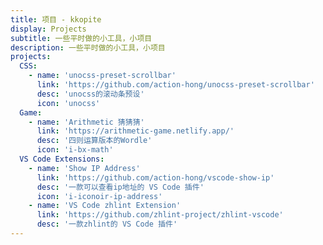 ```yaml
---
title: 项目 - kkopite
display: Projects
subtitle: 一些平时做的小工具，小项目
description: 一些平时做的小工具，小项目
projects:
  CSS:
    - name: 'unocss-preset-scrollbar'
      link: 'https://github.com/action-hong/unocss-preset-scrollbar'
      desc: 'unocss的滚动条预设'
      icon: 'unocss'
  Game:
    - name: 'Arithmetic 猜猜猜'
      link: 'https://arithmetic-game.netlify.app/'
      desc: '四则运算版本的Wordle'
      icon: 'i-bx-math'
  VS Code Extensions:
    - name: 'Show IP Address'
      link: 'https://github.com/action-hong/vscode-show-ip'
      desc: '一款可以查看ip地址的 VS Code 插件'
      icon: 'i-iconoir-ip-address'
    - name: 'VS Code zhlint Extension'
      link: 'https://github.com/zhlint-project/zhlint-vscode'
      desc: '一款zhlint的 VS Code 插件'
---
```


<ListProjects :projects="frontmatter.projects"/>

